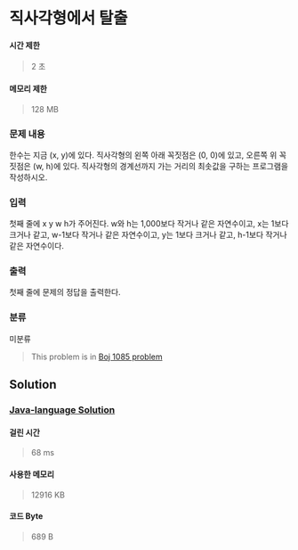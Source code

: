 # 직사각형에서 탈출
#### 시간 제한
> 2 초
#### 메모리 제한
> 128 MB
### 문제 내용

한수는 지금 (x, y)에 있다. 직사각형의 왼쪽 아래 꼭짓점은 (0, 0)에 있고, 오른쪽 위 꼭짓점은 (w, h)에 있다. 직사각형의 경계선까지 가는 거리의 최솟값을 구하는 프로그램을 작성하시오.

### 입력

첫째 줄에 x y w h가 주어진다. w와 h는 1,000보다 작거나 같은 자연수이고, x는 1보다 크거나 같고, w-1보다 작거나 같은 자연수이고, y는 1보다 크거나 같고, h-1보다 작거나 같은 자연수이다.

### 출력

첫째 줄에 문제의 정답을 출력한다.

### 분류
미분류
> This problem is in [Boj 1085 problem](https://www.acmicpc.net/problem/1085)

## Solution
### [Java-language Solution](./main.java)
#### 걸린 시간
> 68 ms
#### 사용한 메모리
> 12916 KB
#### 코드 Byte
> 689 B

